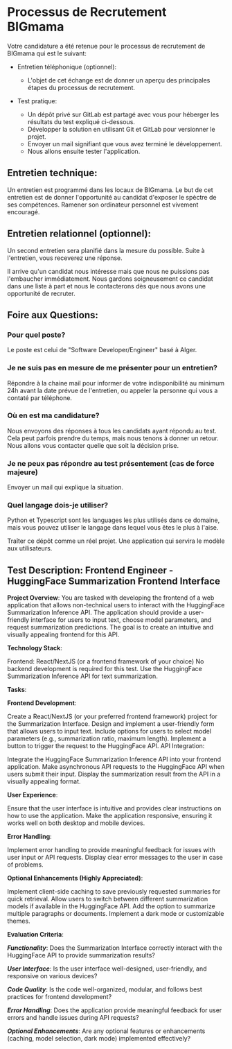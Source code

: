 # Processus de Recrutement BIGmama

Votre candidature a été retenue pour le processus de recrutement de
BIGmama qui est le suivant:

- Entretien téléphonique (optionnel):

  - L'objet de cet échange est de donner un aperçu des principales étapes du processus de recrutement.

- Test pratique:
  - Un dépôt privé sur GitLab est partagé avec vous pour héberger les résultats du test expliqué ci-dessous.
  - Développer la solution en utilisant Git et GitLab pour versionner le projet.
  - Envoyer un mail signifiant que vous avez terminé le développement.
  - Nous allons ensuite tester l'application.

## Entretien technique:

Un entretien est programmé dans les locaux de BIGmama. Le but de cet
entretien est de donner l'opportunité au candidat d'exposer le spèctre
de ses compétences. Ramener son ordinateur personnel est vivement encouragé.

## Entretien relationnel (optionnel):

Un second entretien sera planifié dans la mesure du possible. Suite à l'entretien,
vous receverez une réponse.

Il arrive qu'un candidat nous intéresse mais que nous ne puissions pas l'embaucher
immédiatement. Nous gardons soigneusement ce candidat dans une liste à part et nous
le contacterons dès que nous avons une opportunité de recruter.

## Foire aux Questions:

### Pour quel poste?

Le poste est celui de "Software Developer/Engineer" basé à Alger.

### Je ne suis pas en mesure de me présenter pour un entretien?

Répondre à la chaine mail pour informer de votre indisponibilité au
minimum 24h avant la date prévue de l'entretien, ou appeler la personne
qui vous a contaté par téléphone.

### Où en est ma candidature?

Nous envoyons des réponses à tous les candidats ayant répondu au test.
Cela peut parfois prendre du temps, mais nous tenons à donner un retour.
Nous allons vous contacter quelle que soit la décision prise.

### Je ne peux pas répondre au test présentement (cas de force majeure)

Envoyer un mail qui explique la situation.

### Quel langage dois-je utiliser?

Python et Typescript sont les languages les plus utilisés dans ce domaine, mais
vous pouvez utiliser le langage dans lequel vous êtes le plus à l'aise.

Traîter ce dépôt comme un réel projet. Une application qui servira
le modèle aux utilisateurs.

## Test Description: Frontend Engineer - HuggingFace Summarization Frontend Interface

**Project Overview**:
You are tasked with developing the frontend of a web application that allows non-technical users to interact with the HuggingFace Summarization Inference API. The application should provide a user-friendly interface for users to input text, choose model parameters, and request summarization predictions. The goal is to create an intuitive and visually appealing frontend for this API.

**Technology Stack**:

Frontend: React/NextJS (or a frontend framework of your choice)
No backend development is required for this test.
Use the HuggingFace Summarization Inference API for text summarization.

**Tasks**:

**Frontend Development**:

Create a React/NextJS (or your preferred frontend framework) project for the Summarization Interface.
Design and implement a user-friendly form that allows users to input text.
Include options for users to select model parameters (e.g., summarization ratio, maximum length).
Implement a button to trigger the request to the HuggingFace API.
API Integration:

Integrate the HuggingFace Summarization Inference API into your frontend application.
Make asynchronous API requests to the HuggingFace API when users submit their input.
Display the summarization result from the API in a visually appealing format.

**User Experience**:

Ensure that the user interface is intuitive and provides clear instructions on how to use the application.
Make the application responsive, ensuring it works well on both desktop and mobile devices.

**Error Handling**:

Implement error handling to provide meaningful feedback for issues with user input or API requests.
Display clear error messages to the user in case of problems.

**Optional Enhancements (Highly Appreciated)**:

Implement client-side caching to save previously requested summaries for quick retrieval.
Allow users to switch between different summarization models if available in the HuggingFace API.
Add the option to summarize multiple paragraphs or documents.
Implement a dark mode or customizable themes.

**Evaluation Criteria**:

**_Functionality_**: Does the Summarization Interface correctly interact with the HuggingFace API to provide summarization results?

**_User Interface_**: Is the user interface well-designed, user-friendly, and responsive on various devices?

**_Code Quality_**: Is the code well-organized, modular, and follows best practices for frontend development?

**_Error Handling_**: Does the application provide meaningful feedback for user errors and handle issues during API requests?

**_Optional Enhancements_**: Are any optional features or enhancements (caching, model selection, dark mode) implemented effectively?
